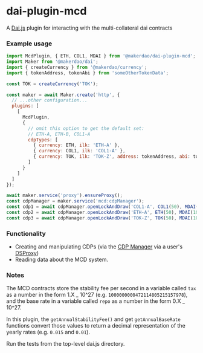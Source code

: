 # dai-plugin-mcd

A [Dai.js](https://github.com/makerdao/dai.js) plugin for interacting with the
multi-collateral dai contracts

### Example usage

```js
import McdPlugin, { ETH, COL1, MDAI } from '@makerdao/dai-plugin-mcd';
import Maker from '@makerdao/dai';
import { createCurrency } from '@makerdao/currency';
import { tokenAddress, tokenAbi } from 'someOtherTokenData';

const TOK = createCurrency('TOK');

const maker = await Maker.create('http', {
  // ...other configuration...
  plugins: [
    [
      McdPlugin,
      {
        // omit this option to get the default set:
        // ETH-A, ETH-B, COL1-A
        cdpTypes: [
          { currency: ETH, ilk: 'ETH-A' },
          { currency: COL1, ilk: 'COL1-A' },
          { currency: TOK, ilk: 'TOK-Z', address: tokenAddress, abi: tokenAbi },
        ]
      }
    ]
  ]
});

await maker.service('proxy').ensureProxy();
const cdpManager = maker.service('mcd:cdpManager');
const cdp1 = await cdpManager.openLockAndDraw('COL1-A', COL1(50), MDAI(1000));
const cdp2 = await cdpManager.openLockAndDraw('ETH-A', ETH(50), MDAI(1000));
const cdp3 = await cdpManager.openLockAndDraw('TOK-Z', TOK(50), MDAI(1000));
```

### Functionality

- Creating and manipulating CDPs (via the [CDP Manager](https://github.com/makerdao/dss-cdp-manager) via a user's [DSProxy](https://github.com/dapphub/ds-proxy))
- Reading data about the MCD system.

### Notes

The MCD contracts store the stability fee per second in a variable called `tax`
as a number in the form 1.X _ 10^27 (e.g. `1000000000472114805215157978`), and
the base rate in a variable called `repo` as a number in the form 0.X _ 10^27.

In this plugin, the `getAnnualStabilityFee()` and get `getAnnualBaseRate`
functions convert those values to return a decimal representation of the yearly
rates (e.g. `0.015` and `0.01`).

Run the tests from the top-level dai.js directory.
